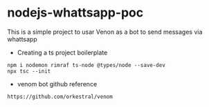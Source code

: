 # nodejs-whattsapp-poc
This is a simple project to usar Venon as a bot to send messages via whattsapp

- Creating a ts project boilerplate
```
npm i nodemon rimraf ts-node @types/node --save-dev
npx tsc --init
```

- venom bot github reference
```
https://github.com/orkestral/venom
```
